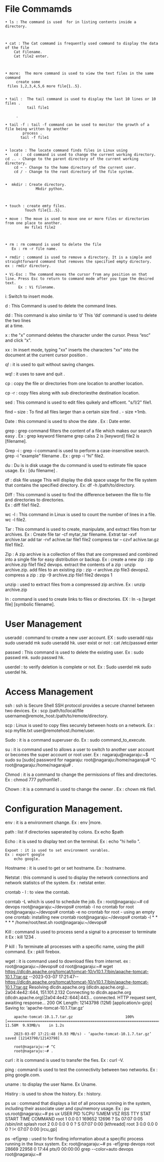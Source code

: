 
# File Commamds

    • ls : The command is used  for in listing contents inside a directory.

  

    • cat : The Cat commamd is frequently used command to display the data of the file 
        Cat Filename. 
        Cat file2 enter.

  

    • more:  The more command is used to view the text files in the same command
     	 create some
	 files 1,2,3,4,5,6 more file{1..5}.

    
    • tail :  The tail command is used to display the last 10 lines or 10 files .  
              tail file1

         .

    • tail -f : tail -f command can be used to monitor the growth of a file being written by another 
            process .
           tail -f file1

   
    • locate : The locate command finds files in Linux using
    •   cd :  cd command is used to change the current working directory.
 	cd .. - Change to the parent directory of the current working directory.
        cd ~ - Change to the home directory of the current user.
        cd / - Change to the root directory of the file system.


    •  mkdir : Create directory. 
                  Mkdir python.



    • touch : create emty files. 
             Touch file{1..5}.

    • move : The move is used to move one or more files or directories from one place to another.
             mv file1 file2
             

            
    • rm : rm command is used to delete the file 
       Ex : rm -r file name.

    • rmdir : command is used to remove a directory. It is a simple and straightforward command that removes the specified empty directory.
	ex : rmdir directory.
	
    • Vi-Esc : The command moves the cursor from any position on that line. Press Esc to return to command mode after you type the desired text.
          Ex : Vi filename. 

i: Switch to insert mode.

d : This Command is used to delete the command lines.

dd :  This command is also similar to ‘d’ This ‘dd’ command is used to delete the two lines   
       at  a time.

x : the "x" command deletes the character under the cursor. Press “esc” and click “x”.

xx : In insert mode, typing "xx" inserts the characters "xx" into the document at the current
        cursor position .

q! : it is used to quit without saving changes.

wq! : it uses to save and quit .

cp :  copy the file or directories from one location to another location.

cp -r : copy files along with sub directoriesthe destination location.

sed : This command is used to edit files quikely and efficent.
	"s/1/2" file1.


find – size : To find all files larger than a certain size 
         find . - size +1mb.


Date : this command is used to show the date .
  Ex : Date enter.


grep : grep command filters the content of a file which makes our search easy . 
      Ex : grep keyword filename grep calss 2 is [keyword] file2 is [filename].


Grep -i : grep -i command is used to perform a case-insensitive search.
             grep -i "example" filename . 
	     Ex : grep -i “hi” file2.
  
du : Du is is disk usage the du command is used to estimate file space usage.
	Ex : [du filename] .

       
df : disk file  usage This will display the disk space usage for the file system  
       that contains the specified directory. 
      Ex: df  -h /path/to/directory.

       

Diff : This command is used to find the difference between the file to file and 
         directories to directories.  
         Ex : diff file1 file2.




wc -l : This command in Linux is used to count the number of lines in a file.
          wc -l file2.

          
Tar : This command is used to create, manipulate, and extract files from tar archives. 
           Ex : Create file tar -cf mytar_tar filename.
                Extrat tar -xvf archive.tar 
                add tar -rvf achive.tar file1 file2
                compress tar – czvf achive.tar.gz file1 file2.

Zip : A zip archive is a collection of files that are compressed and combined into a single
         file for easy distribution or backup.
        Ex : create a new zip : zip archive.zip file1 file2 devops.
             extract the contents of a zip : unzip archive.zip.
             add files to an existing zip : zip -r archive.zip file3 devops2.
             compress a zip : zip -9 archive.zip file1 file2 devops 1

unzip :  used to extract files from a compressed zip archive.
             Ex : unzip archive.zip

ln : command is used to create links to files or directories.
  EX : In -s [target file] [symbolic filename].
  
# User Management

useradd : command to create a new user account.
EX :
                 sudo useradd raju 
		 sudo useradd mk
		 sudo useradd hk.
user exist or not : cat /etc/passwd enter
                 
passwd : This command is used to delete the existing user.
  	Ex :    sudo passwd mk.
		sudo passwd hk.

userdel :  to verify deletion is complete or not.
     Ex :    Sudo userdel mk
	     sudo userdel hk.
# Access Management
 
 ssh :  ssh is Secure Shell SSH protocol provides a secure channel between two devices.
	Ex : scp /path/to/local/file username@remote_host:/path/to/remote/directory.
	
scp : Linux is used to copy files securely between hosts on a network.
  Ex : scp myfile.txt user@remotehost:/home/user.
 
 Sudo : it is a command superuser do.
  Ex : sudo command_to_execute.
  
su : it is command used to allows a user to switch to another user account or becomes the super account or root user.
	      Ex :      nagaraju@nagaraju:~$ sudo su
			[sudo] password for nagaraju: 
			root@nagaraju:/home/nagaraju# ^C
			root@nagaraju:/home/nagaraju# .

Chmod : it is a command to change the permissions of files and directories.
 	Ex : chmod 777 pythonfile1 .
	
Chown : it is a command is used to change the owner .
       Ex : chown mk file1.
       
 # Configuration Management.
 
 env : it is a environment change.
     Ex : env |more.
    
   path : list if directories saperated by colons.
      Ex echo $path
      
   Echo : it is used to display text on the terminal.
    Ex : echo "hi hello ".
    
    Expoet : it is used to set environment varables.
    Ex : export google
    	echo google.
	
Hostname : it is used to get or set hostname.
  Ex : hostname.
 
 Netstat : this command is used to display the network connections and network statistcs of the system.
   Ex : netstat enter.
   
   crontab - l : to view the corntab.
   
   corntab -L which is used to schedule the job.
    Ex :
        root@nagaraju:~# cd devops
	root@nagaraju:~/devops# crontab -l
	no crontab for root
	root@nagaraju:~/devops# crontab -e
	no crontab for root - using an empty one
	crontab: installing new crontab
	root@nagaraju:~/devops# crontab -l
	* * * * * /home/root/test.sh
	root@nagaraju:~/devops# 

Kill : command is used to process send a signal to a processer to terminate it
       Ex : kill 1234 .
      
 P kill : To terminate all processes with a specific name, using the pkill command.
  	Ex : pkill firebox.
	
wget : it is command used to download files from internet.
	ex :	root@nagaraju:~/devops# cd
		root@nagaraju:~# wget https://dlcdn.apache.org/tomcat/tomcat-10/v10.1.7/bin/apache-tomcat-10.1.7.tar.gz
		--2023-03-07 17:21:47--  https://dlcdn.apache.org/tomcat/tomcat-10/v10.1.7/bin/apache-tomcat-10.1.7.tar.gz
		Resolving dlcdn.apache.org (dlcdn.apache.org)... 2a04:4e42::644, 151.101.2.132
		Connecting to dlcdn.apache.org (dlcdn.apache.org)|2a04:4e42::644|:443... connected.
		HTTP request sent, awaiting response... 200 OK
		Length: 12143798 (12M) [application/x-gzip]
		Saving to: ‘apache-tomcat-10.1.7.tar.gz’

		apache-tomcat-10.1.7.tar.gz                        100%[===============================================================================================================>]  11.58M  9.93MB/s    in 1.2s    

		2023-03-07 17:21:48 (9.93 MB/s) - ‘apache-tomcat-10.1.7.tar.gz’ saved [12143798/12143798]

		root@nagaraju:~# ^C
		root@nagaraju:~# .
		
curl : it is command is used to transfer the fies.
  Ex : curl -V.
  
ping : command is used to test the connectivity between two networks.
     Ex : ping google.com.
     
uname : to display the user Name.
     Ex Uname.
     
Histiry : is used to show the history.
  Ex : history.
  
  ps ux : command that displays a list of all process running in the system, including their associate user and cpu/memory usage.
   Ex : pu us.root@nagaraju:~# ps ux
USER         PID %CPU %MEM    VSZ   RSS TTY      STAT START   TIME COMMAND
root           1  0.0  0.1 169652 12696 ?        Ss   07:07   0:05 /sbin/init splash
root           2  0.0  0.0      0     0 ?        S    07:07   0:00 [kthreadd]
root           3  0.0  0.0      0     0 ?        I<   07:07   0:00 [rcu_gp]

ps -ef|grep <pid> : used to for finding information about a specific process running in the linux system.
 Ex:    root@nagaraju:~# ps -ef|grep devops
	root       28669   22958  0 17:44 pts/0    00:00:00 grep --color=auto devops
	root@nagaraju:~# 

   

